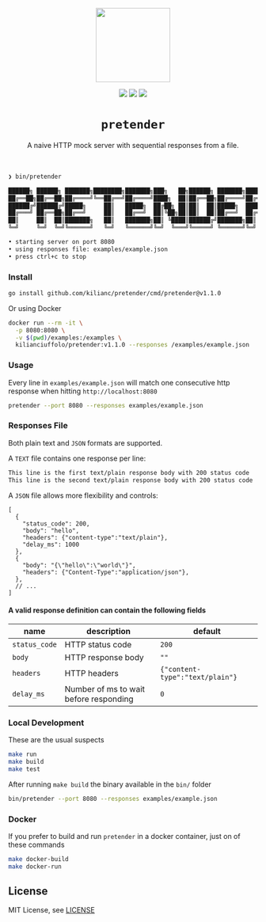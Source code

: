 <p align="center">
  <img src="https://github.com/kilianc/pretender/assets/385716/3344aed5-e974-4402-806b-c1386d201469" height="150">
</p>

<p align="center">
  <img src="https://github.com/kilianc/pretender/actions/workflows/go.yaml/badge.svg?branch=main">
  <img src="https://img.shields.io/github/release/kilianc/pretender.svg">
  <img src="https://goreportcard.com/badge/github.com/kilianc/pretender">
</p>

<p>
  <h1 align="center"><code>pretender</code></h1>
</p>

<p align="center">
  A naive HTTP mock server with sequential responses from a file.
  <br><br><br>
</p>

```sh
❯ bin/pretender

██████╗ ██████╗ ███████╗████████╗███████╗███╗   ██╗██████╗ ███████╗██████╗
██╔══██╗██╔══██╗██╔════╝╚══██╔══╝██╔════╝████╗  ██║██╔══██╗██╔════╝██╔══██╗
██████╔╝██████╔╝█████╗     ██║   █████╗  ██╔██╗ ██║██║  ██║█████╗  ██████╔╝
██╔═══╝ ██╔══██╗██╔══╝     ██║   ██╔══╝  ██║╚██╗██║██║  ██║██╔══╝  ██╔══██╗
██║     ██║  ██║███████╗   ██║   ███████╗██║ ╚████║██████╔╝███████╗██║  ██║
╚═╝     ╚═╝  ╚═╝╚══════╝   ╚═╝   ╚══════╝╚═╝  ╚═══╝╚═════╝ ╚══════╝╚═╝  ╚═╝ v1.1.0

• starting server on port 8080
• using responses file: examples/example.json
• press ctrl+c to stop
````

### Install

```sh
go install github.com/kilianc/pretender/cmd/pretender@v1.1.0
```

Or using Docker

```sh
docker run --rm -it \
  -p 8080:8080 \
  -v $(pwd)/examples:/examples \
  kilianciuffolo/pretender:v1.1.0 --responses /examples/example.json
```

### Usage

Every line in `examples/example.json` will match one consecutive http response when hitting `http://localhost:8080`

```sh
pretender --port 8080 --responses examples/example.json
```

### Responses File

Both plain text and `JSON` formats are supported.

A `TEXT` file contains one response per line:

```txt
This line is the first text/plain response body with 200 status code
This line is the second text/plain response body with 200 status code
```

A `JSON` file allows more flexibility and controls:

```jsonc
[
  {
    "status_code": 200,
    "body": "hello",
    "headers": {"content-type":"text/plain"},
    "delay_ms": 1000
  },
  {
    "body": "{\"hello\":\"world\"}",
    "headers": {"Content-Type":"application/json"},
  },
  // ...
]
```

#### A valid response definition can contain the following fields

| name          | description                            | default                         |
| ------------- | -------------------------------------- | ------------------------------- |
| `status_code` | HTTP status code                       | `200`                           |
| `body`        | HTTP response body                     | `""`                            |
| `headers`     | HTTP headers                           | `{"content-type":"text/plain"}` |
| `delay_ms`    | Number of ms to wait before responding | `0`                             |

### Local Development

These are the usual suspects

```sh
make run
make build
make test
```

After running `make build` the binary available in the `bin/` folder

```sh
bin/pretender --port 8080 --responses examples/example.json
```

### Docker

If you prefer to build and run `pretender` in a docker container, just on of these commands

````sh
make docker-build
make docker-run
````

## License

MIT License, see [LICENSE](https://github.com/friendsofgo/killgrave/blob/main/LICENSE)
